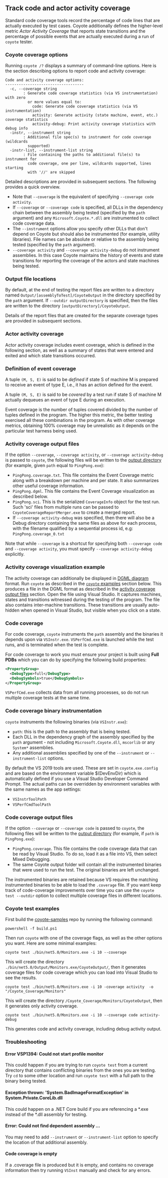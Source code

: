 
## Track code and actor activity coverage

Standard code coverage tools record the percentage of code lines that are actually executed by test
cases. Coyote additionally defines the higher-level metric _Actor Activity Coverage_ that reports
state transitions and the percentage of possible events that are actually executed during a run of
`coyote` tester.

### Coyote coverage options

Running `coyote /?` displays a summary of command-line options. Here is the section describing
options to report code and activity coverage:

```plain
Code and activity coverage options:
-----------------------------------
  -c, --coverage string       
        : Generate code coverage statistics (via VS instrumentation) with zero
          or more values equal to:
            code: Generate code coverage statistics (via VS instrumentation)
            activity: Generate activity (state machine, event, etc.) coverage statistics
            activity-debug: Print activity coverage statistics with debug info
  -instr, --instrument string
        : Additional file spec(s) to instrument for code coverage (wildcards
          supported)
  -instr-list, --instrument-list string
        : File containing the paths to additional file(s) to instrument for
          code coverage, one per line, wildcards supported, lines starting
          with '//' are skipped
```

Detailed descriptions are provided in subsequent sections. The following provides a quick overview.

* Note that `--coverage` is the equivalent of specifying `--coverage code activity`.
* If `--coverage` or `--coverage code` is specified, all DLLs in the dependency chain between the
  assembly being tested (specified by the `path` argument) and any `Microsoft.Coyote.*.dll` are
  instrumented to collect code coverage data.
* The `--instrument` options allow you specify other DLLs that don't depend on Coyote but should
  also be instrumented (for example, utility libraries). File names can be absolute or relative to
  the assembly being tested (specified by the `path` argument).
* `--coverage activity` and `--coverage activity-debug` do not instrument assemblies. In this case
  Coyote maintains the history of events and state transitions for reporting the coverage of the
  actors and state machines being tested.

### Output file locations

By default, at the end of testing the report files are written to a directory named
`Output/[assemblyToTest]/CoyoteOutput` in the directory specified by the `path` argument. If
`--outdir outputDirectory` is specified, then the files are written to the directory
`[outputDirectory]/CoyoteOutput`.

Details of the report files that are created for the separate coverage types are provided in
subsequent sections.

### Actor activity coverage

Actor activity coverage includes event coverage, which is defined in the following section, as well
as a summary of states that were entered and exited and which state transitions occurred.

### Definition of event coverage

A tuple `(M, S, E)` is said to be _defined_ if state S of machine M is prepared to receive an event
of type E, i.e., it has an action defined for the event.

A tuple `(M, S, E)` is said to be _covered_ by a test run if state S of machine M actually dequeues
an event of type E during an execution.

Event coverage is the number of tuples covered divided by the number of tuples defined in the
program. The higher this metric, the better testing exercised all these combinations in the
program. As with other coverage metrics, obtaining 100% coverage may be unrealistic as it depends
on the particular test harness being used.

### Activity coverage output files

If the option `--coverage`, `--coverage activity`, or `--coverage activity-debug` is passed to
`coyote`, the following files will be written to the [output directory](#output-file-locations) (for
example, given `path` equal to `PingPong.exe`):
* `PingPong.coverage.txt`. This file contains the Event Coverage metric along with a breakdown per
  machine and per state. It also summarizes other useful coverage information.
* `PingPong.dgml`. This file contains the Event Coverage visualization as described below.
* `PingPong.sci`. This is the serialized `CoverageInfo` object for the test run. Such 'sci' files
  from multiple runs can be passed to `CoyoteCoverageReportMerger.exe` to create a merged report.
* If `--coverage activity-debug` was specified, then there will also be a Debug directory containing
  the same files as above for each process, with the filename qualified by a sequential process id,
  e.g: `PingPong.coverage_0.txt`

Note that while `--coverage` is a shortcut for specifying both `--coverage code` and `--coverage
activity`, you must specify `--coverage activity-debug` explicitly.

### Activity coverage visualization example

The activity coverage can additionally be displayed in [DGML diagram](generate-dgml.md) format. Run
`coyote` as described in the [`coyote` examples](#coyote-test-examples) section below. This produces
a file in the DGML format as described in the [activity coverage output
files](#activity-coverage-output-files) section. Open the file using Visual Studio. It captures
machines, states and transitions witnessed during the testing of the program. The file also contains
inter-machine transitions. These transitions are usually auto-hidden when opened in Visual Studio,
but visible when you click on a state.

### Code coverage

For code coverage, `coyote` instruments the `path` assembly and the binaries it depends upon via
`VSInstr.exe`. `VSPerfCmd.exe` is launched while the test runs, and is terminated when the test is
complete.

For code coverage to work you must ensure your project is built using **Full PDBs** which you can
do by specifying the following build properties:

```xml
<PropertyGroup>
  <DebugType>full</DebugType>
  <DebugSymbols>true</DebugSymbols>
</PropertyGroup>
```

`VSPerfCmd.exe` collects data from all running processes, so do not run multiple coverage tests at
the same time.

### Code coverage binary instrumentation

`coyote` instruments the following binaries (via `VSInstr.exe`):
* `path`: this is the path to the assembly that is being tested.
* Each DLL in the dependency graph of the assembly specified by the `path` argument - not including
  `Microsoft.Coyote.dll`, `mscorlib` or any `System*` assemblies.
* Any additional assemblies specified by one of the `--instrument` or `--instrument-list` options.

By default the VS 2019 tools are used. These are set in `coyote.exe.config` and are based on the
environment variable $(DevEnvDir) which is automatically defined if you use a Visual Studio
Developer Command Prompt. The actual paths can be overridden by environment variables with the same
names as the app settings:

- `VSInstrToolPath`
- `VSPerfCmdToolPath`

### Code coverage output files

If the option `--coverage` or `--coverage code` is passed to `coyote`, the following files will be
written to the [output directory](#output-file-locations) (for example, if `path` is
`PingPong.exe`):

* `PingPong.coverage`. This file contains the code coverage data that can be read by Visual Studio.
  To do so, load it as a file into VS, then select Mixed Debugging.
* The same Coyote output folder will contain all the instrumented binaries that were used to run the test.
The original binaries are left unchanged.

The instrumented binaries are retained because VS requires the matching instrumented binaries to be
able to load the `.coverage` file. If you want keep track of code-coverage improvements over time
you can use the `coyote test --outdir` option to collect multiple coverage files in different
locations.

### Coyote test examples

First build the [coyote-samples](https://github.com/microsoft/coyote-samples) repo by running the
following command:

```plain
powershell -f build.ps1
```

Then run `coyote` with one of the coverage flags, as well as the other options you want. Here are
some minimal examples:

```plain
coyote test ./bin/net5.0/Monitors.exe -i 10 --coverage
```

This will create the directory `./bin/net5.0/Output/Monitors.exe/CoyoteOutput/`, then it
generates coverage files for code coverage which you can load into Visual Studio to see the results.

```plain
coyote test ./bin/net5.0/Monitors.exe -i 10 -coverage activity  -o "/Coyote_Coverage/Monitors"
```

This will create the directory `/Coyote_Coverage/Monitors/CoyoteOutput`, then it generates only
activity coverage.

```plain
coyote test ./bin/net5.0/Monitors.exe -i 10 --coverage code activity-debug
```

This generates code and activity coverage, including debug activity output.

### Troubleshooting

#### Error VSP1394: Could not start profile monitor

This could happen if you are trying to run `coyote test` from a current directory that contains
conflicting binaries from the ones you are testing. Try `cd` to some other location and run `coyote
test` with a full path to the binary being tested.

#### Exception thrown: 'System.BadImageFormatException' in System.Private.CoreLib.dll

This could happen on a .NET Core build if you are referencing a *.exe instead of the *.dll assembly
for testing.

#### Error: Could not find dependent assembly ...

You may need to add `--instrument` or `--instrument-list` option to specify the location of that
additional assembly.

#### Code coverage is empty

If a .coverage file is produced but it is empty, and contains no coverage information then try
running `VSInst` manually and check for any errors.
